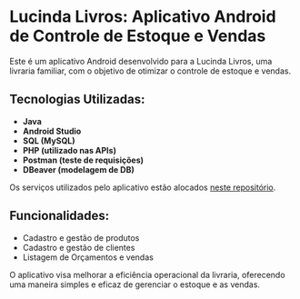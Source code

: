 # Lucinda Livros: Aplicativo Android de Controle de Estoque e Vendas

Este é um aplicativo Android desenvolvido para a Lucinda Livros, uma livraria familiar, com o objetivo de otimizar o controle de estoque e vendas.

## Tecnologias Utilizadas:
- **Java**
- **Android Studio**
- **SQL (MySQL)**
- **PHP (utilizado nas APIs)**
- **Postman (teste de requisições)**
- **DBeaver (modelagem de DB)**

Os serviços utilizados pelo aplicativo estão alocados [neste repositório](https://github.com/bandeiramila/MVC-SISTEMA-LIVRARIA).

## Funcionalidades:
- Cadastro e gestão de produtos
- Cadastro e gestão de clientes
- Listagem de Orçamentos e vendas

O aplicativo visa melhorar a eficiência operacional da livraria, oferecendo uma maneira simples e eficaz de gerenciar o estoque e as vendas.
